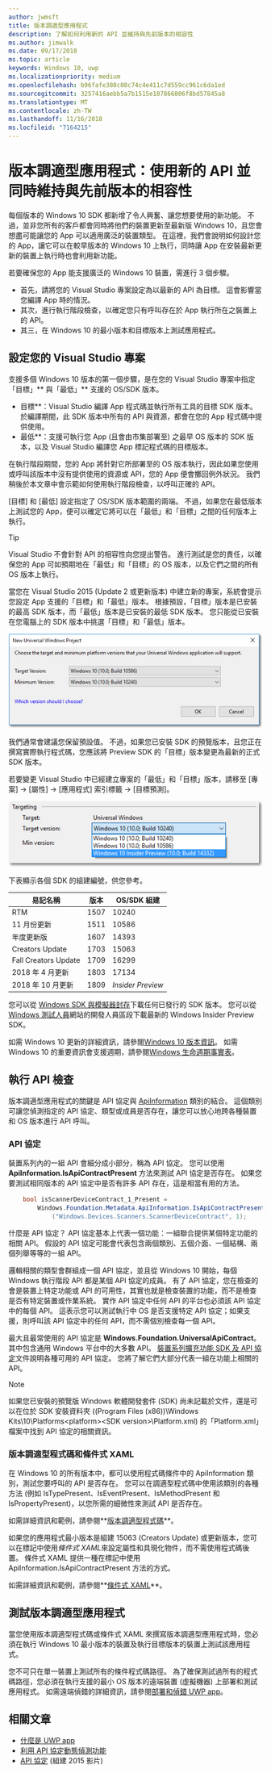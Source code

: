```yaml
---
author: jwmsft
title: 版本調適型應用程式
description: 了解如何利用新的 API 並維持與先前版本的相容性
ms.author: jimwalk
ms.date: 09/17/2018
ms.topic: article
keywords: Windows 10, uwp
ms.localizationpriority: medium
ms.openlocfilehash: b96fafe380c08c74c4e411c7d559cc961c6da1ed
ms.sourcegitcommit: 3257416aebb5a7b1515e107866806f8bd57845a8
ms.translationtype: MT
ms.contentlocale: zh-TW
ms.lasthandoff: 11/16/2018
ms.locfileid: "7164215"
---
```

# <a name="version-adaptive-apps-use-new-apis-while-maintaining-compatibility-with-previous-versions"></a>版本調適型應用程式：使用新的 API 並同時維持與先前版本的相容性

每個版本的 Windows 10 SDK 都新增了令人興奮、讓您想要使用的新功能。 不過，並非您所有的客戶都會同時將他們的裝置更新至最新版 Windows 10，且您會想盡可能讓您的 App 可以適用廣泛的裝置類型。 在這裡，我們會說明如何設計您的 App，讓它可以在較早版本的 Windows 10 上執行，同時讓 App 在安裝最新更新的裝置上執行時也會利用新功能。

若要確保您的 App 能支援廣泛的 Windows 10 裝置，需進行 3 個步驟。

- 首先，請將您的 Visual Studio 專案設定為以最新的 API 為目標。 這會影響當您編譯 App 時的情況。
- 其次，進行執行階段檢查，以確定您只有呼叫存在於 App 執行所在之裝置上的 API。
- 其三，在 Windows 10 的最小版本和目標版本上測試應用程式。

## <a name="configure-your-visual-studio-project"></a>設定您的 Visual Studio 專案

支援多個 Windows 10 版本的第一個步驟，是在您的 Visual Studio 專案中指定「目標」** 與「最低」** 支援的 OS/SDK 版本。

- 目標**：Visual Studio 編譯 App 程式碼並執行所有工具的目標 SDK 版本。 於編譯期間，此 SDK 版本中所有的 API 與資源，都會在您的 App 程式碼中提供使用。
- 最低**：支援可執行您 App (且會由市集部署至) 之最早 OS 版本的 SDK 版本，以及 Visual Studio 編譯您 App 標記程式碼的目標版本。 

在執行階段期間，您的 App 將針對它所部署至的 OS 版本執行，因此如果您使用或呼叫該版本中沒有提供使用的資源或 API，您的 App 便會擲回例外狀況。 我們稍後於本文章中會示範如何使用執行階段檢查，以呼叫正確的 API。

[目標] 和 [最低] 設定指定了 OS/SDK 版本範圍的兩端。 不過，如果您在最低版本上測試您的 App，便可以確定它將可以在「最低」和「目標」之間的任何版本上執行。

> [!TIP]
> Visual Studio 不會針對 API 的相容性向您提出警告。 進行測試是您的責任，以確保您的 App 可如預期地在「最低」和「目標」的 OS 版本，以及它們之間的所有 OS 版本上執行。

當您在 Visual Studio 2015 (Update 2 或更新版本) 中建立新的專案，系統會提示您設定 App 支援的「目標」和「最低」版本。 根據預設，「目標」版本是已安裝的最高 SDK 版本，而「最低」版本是已安裝的最低 SDK 版本。 您只能從已安裝在您電腦上的 SDK 版本中挑選「目標」和「最低」版本。 

![在 Visual Studio 中設定目標 SDK](images/vs-target-sdk-1.png)

我們通常會建議您保留預設值。 不過，如果您已安裝 SDK 的預覽版本，且您正在撰寫實際執行程式碼，您應該將 Preview SDK 的「目標」版本變更為最新的正式 SDK 版本。 

若要變更 Visual Studio 中已經建立專案的「最低」和「目標」版本，請移至 [專案] -&gt; [屬性] -&gt; [應用程式] 索引標籤 -&gt; [目標預測]。

![在 Visual Studio 中變更目標 SDK](images/vs-target-sdk-2.png)

下表顯示各個 SDK 的組建編號，供您參考。

| 易記名稱 | 版本 | OS/SDK 組建 |
| ---- | ---- | ---- |
| RTM | 1507 | 10240 |
| 11 月份更新 | 1511 | 10586 |
| 年度更新版 | 1607 | 14393 |
| Creators Update | 1703 | 15063 |
| Fall Creators Update | 1709 | 16299 |
| 2018 年 4 月更新 | 1803 | 17134 |
| 2018 年 10 月更新 | 1809 | _Insider Preview_ |

您可以從 [Windows SDK 與模擬器封存](https://developer.microsoft.com/downloads/sdk-archive)下載任何已發行的 SDK 版本。 您可以從 [Windows 測試人員](https://insider.windows.com/Home/BuildWithWindows)網站的開發人員區段下載最新的 Windows Insider Preview SDK。

 如需 Windows 10 更新的詳細資訊，請參閱[Windows 10 版本資訊](https://technet.microsoft.com/windows/release-info)。 如需 Windows 10 的重要資訊會支援週期，請參閱[Windows 生命週期事實表](https://support.microsoft.com/help/13853/windows-lifecycle-fact-sheet)。

## <a name="perform-api-checks"></a>執行 API 檢查

版本調適型應用程式的關鍵是 API 協定與 [ApiInformation](https://docs.microsoft.com/uwp/api/windows.foundation.metadata.apiinformation) 類別的結合。 這個類別可讓您偵測指定的 API 協定、類型或成員是否存在，讓您可以放心地跨各種裝置和 OS 版本進行 API 呼叫。

### <a name="api-contracts"></a>API 協定

裝置系列內的一組 API 會細分成小部分，稱為 API 協定。 您可以使用 **ApiInformation.IsApiContractPresent** 方法來測試 API 協定是否存在。 如果您要測試相同版本的 API 協定中是否有許多 API 存在，這是相當有用的方法。

```csharp
    bool isScannerDeviceContract_1_Present =
        Windows.Foundation.Metadata.ApiInformation.IsApiContractPresent
            ("Windows.Devices.Scanners.ScannerDeviceContract", 1);
```

什麼是 API 協定？ API 協定基本上代表一個功能：一組聯合提供某個特定功能的相關 API。 假設的 API 協定可能會代表包含兩個類別、五個介面、一個結構、兩個列舉等等的一組 API。

邏輯相關的類型會群組成一個 API 協定，並且從 Windows 10 開始，每個 Windows 執行階段 API 都是某個 API 協定的成員。 有了 API 協定，您在檢查的會是裝置上特定功能或 API 的可用性，其實也就是檢查裝置的功能，而不是檢查是否有特定裝置或作業系統。 實作 API 協定中任何 API 的平台也必須該 API 協定中的每個 API。 這表示您可以測試執行中 OS 是否支援特定 API 協定；如果支援，則呼叫該 API 協定中的任何 API，而不需個別檢查每一個 API。

最大且最常使用的 API 協定是 **Windows.Foundation.UniversalApiContract**。 其中包含通用 Windows 平台中的大多數 API。 [裝置系列擴充功能 SDK 及 API 協定](https://docs.microsoft.com/uwp/extension-sdks/)文件說明各種可用的 API 協定。 您將了解它們大部分代表一組在功能上相關的 API。

> [!NOTE]
> 如果您已安裝的預覽版 Windows 軟體開發套件 (SDK) 尚未記載於文件，還是可以在位於 SDK 安裝資料夾 (\(Program Files (x86))\Windows Kits\10\Platforms\<platform>\<SDK version>\Platform.xml) 的「Platform.xml」檔案中找到 API 協定的相關資訊。

### <a name="version-adaptive-code-and-conditional-xaml"></a>版本調適型程式碼和條件式 XAML

在 Windows 10 的所有版本中，都可以使用程式碼條件中的 ApiInformation 類別，測試您要呼叫的 API 是否存在。 您可以在調適型程式碼中使用該類別的各種方法 (例如 IsTypePresent、IsEventPresent、IsMethodPresent 和 IsPropertyPresent)，以您所需的細微性來測試 API 是否存在。

如需詳細資訊和範例，請參閱**[版本調適型程式碼](version-adaptive-code.md)**。

如果您的應用程式最小版本是組建 15063 (Creators Update) 或更新版本，您可以在標記中使用*條件式 XAML*來設定屬性和具現化物件，而不需使用程式碼後置。 條件式 XAML 提供一種在標記中使用 ApiInformation.IsApiContractPresent 方法的方式。

如需詳細資訊和範例，請參閱**[條件式 XAML](conditional-xaml.md)**。

## <a name="test-your-version-adaptive-app"></a>測試版本調適型應用程式

當您使用版本調適型程式碼或條件式 XAML 來撰寫版本調適型應用程式時，您必須在執行 Windows 10 最小版本的裝置及執行目標版本的裝置上測試該應用程式。

您不可只在單一裝置上測試所有的條件程式碼路徑。 為了確保測試過所有的程式碼路徑，您必須在執行支援的最小 OS 版本的遠端裝置 (虛擬機器) 上部署和測試應用程式。
如需遠端偵錯的詳細資訊，請參閱[部署和偵錯 UWP app](deploying-and-debugging-uwp-apps.md)。

## <a name="related-articles"></a>相關文章

- [什麼是 UWP app](https://docs.microsoft.com/windows/uwp/get-started/universal-application-platform-guide)
- [利用 API 協定動態偵測功能](https://blogs.windows.com/buildingapps/2015/09/15/dynamically-detecting-features-with-api-contracts-10-by-10/)
- [API 協定](https://channel9.msdn.com/Events/Build/2015/3-733) (組建 2015 影片)